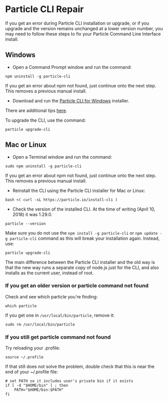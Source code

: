 # Particle CLI Repair

If you get an error during Particle CLI installation or upgrade, or if you upgrade and the version remains unchanged at a lower version number, you may need to follow these steps to fix your Particle Command Line Interface install.

## Windows

- Open a Command Prompt window and run the command:

```
npm uninstall -g particle-cli
```

If you get an error about npm not found, just continue onto the next step. This removes a previous manual install.

- Download and run the [Particle CLI for Windows](https://binaries.particle.io/cli/installer/windows/ParticleCLISetup.exe) installer.

There are additional tips [here](https://docs.particle.io/guide/tools-and-features/cli/). 

To upgrade the CLI, use the command:

```
particle upgrade-cli
```

## Mac or Linux

- Open a Terminal window and run the command:

```
sudo npm uninstall -g particle-cli
```

If you get an error about npm not found, just continue onto the next step. This removes a previous manual install.

- Reinstall the CLI using the Particle CLI installer for Mac or Linux:

```
bash <( curl -sL https://particle.io/install-cli )
```

- Check the version of the installed CLI. At the time of writing (April 10, 2018) it was 1.29.0.

```
particle --version
```

Make sure you do not use the `npm install -g particle-cli` or `npm update -g particle-cli` command as this will break your installation again. Instead, use:

```
particle upgrade-cli
```

The main difference between the Particle CLI installer and the old way is that the new way runs a separate copy of node.js just for the CLI, and also installs as the current user, instead of root. 

### If you get an older version or particle command not found

Check and see which particle you're finding:

```
which particle
```

If you get one in `/usr/local/bin/particle`, remove it:

```
sudo rm /usr/local/bin/particle
```

### If you still get particle command not found

Try reloading your .profile:

```
source ~/.profile
```

If that still does not solve the problem, double check that this is near the end of your ~/.profile file:

```
# set PATH so it includes user's private bin if it exists
if [ -d "$HOME/bin" ] ; then
    PATH="$HOME/bin:$PATH"
fi
```

